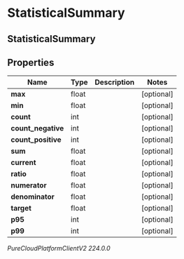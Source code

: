 # StatisticalSummary

## StatisticalSummary

## Properties

|Name | Type | Description | Notes|
|------------ | ------------- | ------------- | -------------|
| **max** | float |  | [optional] |
| **min** | float |  | [optional] |
| **count** | int |  | [optional] |
| **count_negative** | int |  | [optional] |
| **count_positive** | int |  | [optional] |
| **sum** | float |  | [optional] |
| **current** | float |  | [optional] |
| **ratio** | float |  | [optional] |
| **numerator** | float |  | [optional] |
| **denominator** | float |  | [optional] |
| **target** | float |  | [optional] |
| **p95** | int |  | [optional] |
| **p99** | int |  | [optional] |



_PureCloudPlatformClientV2 224.0.0_
